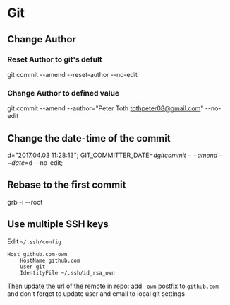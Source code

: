 # Git
## Change Author
### Reset Author to git's defult
git commit --amend --reset-author --no-edit

### Change Author to defined value
git commit --amend --author="Peter Toth <tothpeter08@gmail.com>" --no-edit

## Change the date-time of the commit
d="2017.04.03 11:28:13"; GIT_COMMITTER_DATE=$d git commit --amend --date=$d --no-edit;

## Rebase to the first commit
grb -i --root


## Use multiple SSH keys
Edit `~/.ssh/config`

```
Host github.com-own
	HostName github.com
	User git
	IdentityFile ~/.ssh/id_rsa_own
```

Then update the url of the remote in repo: add `-own` postfix to `github.com` and don't forget to update user and email to local git settings
